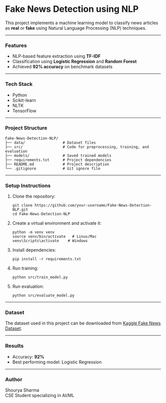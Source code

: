 
# Fake News Detection using NLP

This project implements a machine learning model to classify news articles as **real** or **fake** using Natural Language Processing (NLP) techniques.

---

### Features
- NLP-based feature extraction using **TF-IDF**
- Classification using **Logistic Regression** and **Random Forest**
- Achieved **92% accuracy** on benchmark datasets

---

### Tech Stack
- Python
- Scikit-learn
- NLTK
- TensorFlow

---

### Project Structure
```
Fake-News-Detection-NLP/
├── data/                 # Dataset files
├── src/                  # Code for preprocessing, training, and evaluation
├── models/               # Saved trained models
├── requirements.txt      # Project dependencies
├── README.md             # Project description
└── .gitignore            # Git ignore file
```

---

### Setup Instructions
1. Clone the repository:
   ```
   git clone https://github.com/your-username/Fake-News-Detection-NLP.git
   cd Fake-News-Detection-NLP
   ```

2. Create a virtual environment and activate it:
   ```
   python -m venv venv
   source venv/bin/activate   # Linux/Mac
   venv\Scripts\activate    # Windows
   ```

3. Install dependencies:
   ```
   pip install -r requirements.txt
   ```

4. Run training:
   ```
   python src/train_model.py
   ```

5. Run evaluation:
   ```
   python src/evaluate_model.py
   ```

---

### Dataset
The dataset used in this project can be downloaded from [Kaggle Fake News Dataset](https://www.kaggle.com/c/fake-news/data).

---

### Results
- Accuracy: **92%**
- Best performing model: Logistic Regression

---

### Author
Shourya Sharma  
CSE Student specializing in AI/ML
